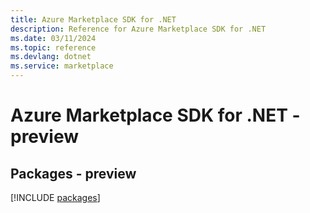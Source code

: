 ```yaml
---
title: Azure Marketplace SDK for .NET
description: Reference for Azure Marketplace SDK for .NET
ms.date: 03/11/2024
ms.topic: reference
ms.devlang: dotnet
ms.service: marketplace
---
```

# Azure Marketplace SDK for .NET - preview
## Packages - preview
[!INCLUDE [packages](marketplace-index.md)]